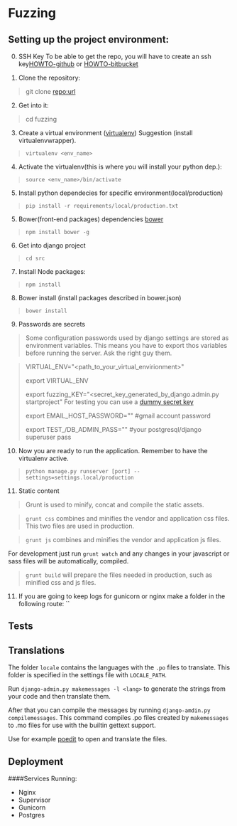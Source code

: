 Fuzzing
========

## Setting up the project environment:

0. SSH Key
    To be able to get the repo, you will have to create an ssh key[HOWTO-github](https://help.github.com/articles/generating-ssh-keys) or [HOWTO-bitbucket](https://confluence.atlassian.com/pages/viewpage.action?pageId=270827678)

1. Clone the repository:
> git clone <repo:url>

2. Get into it:
> cd fuzzing

3. Create a virtual environment ([virtualenv](http://rukbottoland.com/blog/tutorial-de-python-virtualenv/)) Suggestion (install virtualenvwrapper).
> `virtualenv <env_name>`

4. Activate the virtualenv(this is where you will install your python dep.):
> `source <env_name>/bin/activate`

5. Install python dependecies for specific environment(local/production)
> `pip install -r requirements/local/production.txt`

5. Bower(front-end packages) dependencies [bower](http://bower.io)
> `npm install bower -g`

6. Get into django project
> `cd src`

7. Install Node packages:
> `npm install`

8. Bower install (install packages described in bower.json)
> `bower install`

9. Passwords are secrets
> Some configuration passwords used by django settings are stored as environment variables. This means you have to export thos variables before running the server.
Ask the right guy them.

> VIRTUAL_ENV="<path_to_your_virtual_envirionment>"
>
> export VIRTUAL_ENV
>
> export fuzzing_KEY="<secret_key_generated_by_django.admin.py startproject"
> For testing you can use a [dummy secret key](http://www.miniwebtool.com/django-secret-key-generator/)
>
> export EMAIL_HOST_PASSWORD="" #gmail account password
>
> export TEST_/DB_ADMIN_PASS="" #your postgresql/django superuser pass


10. Now you are ready to run the application. Remember to have the virtualenv active.

> `python manage.py runserver [port] --settings=settings.local/production`


11. Static content

> Grunt is used to minify, concat and compile the static assets.

> `grunt css` combines and minifies the vendor and application css files. This two files are used in production.

> `grunt js` combines and minifies the vendor and application js files.

For development just run `grunt watch` and any changes in your javascript or sass files will be automatically, compiled.

> `grunt build` will prepare the files needed in production, such as minified css and js files.

11. If you are going to keep logs for gunicorn or nginx make a folder in the following route:
``



## Tests

<!-- We are using django_nose which provides the `nose` module with some extra utilities to work with Django.

To run execute the tests, use:
`./manage.py test tests/<folder>/<test_*.py>`
 -->


## Translations

The folder `locale` contains the languages with the `.po` files to translate.
This folder is specified in the settings file with `LOCALE_PATH`.

Run `django-admin.py makemessages -l <lang>` to generate the strings from your code and then translate them.

After that you can compile the messages by running `django-amdin.py compilemessages`.
This command compiles .po files created by `makemessages` to .mo files for use with the builtin gettext support.

Use for example [poedit](http://www.poedit.net/download.php) to open and translate the files.



## Deployment

####Services Running:

- Nginx
- Supervisor
- Gunicorn
- Postgres

